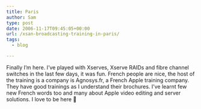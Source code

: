 ```yaml
---
title: Paris
author: Sam
type: post
date: 2006-11-17T09:45:05+00:00
url: /xsan-broadcasting-training-in-paris/
tags:
  - blog

---
```

Finally I&#8217;m here. I&#8217;ve played with Xserves, Xserve RAIDs and fibre channel switches in the last few days, it was fun. French people are nice, the host of the training is a company is Agnosys.fr, a French Apple training company. They have good trainings as I understand their brochures. I&#8217;ve learnt few new French words too and many about Apple video editing and server solutions. I love to be here 🙂

